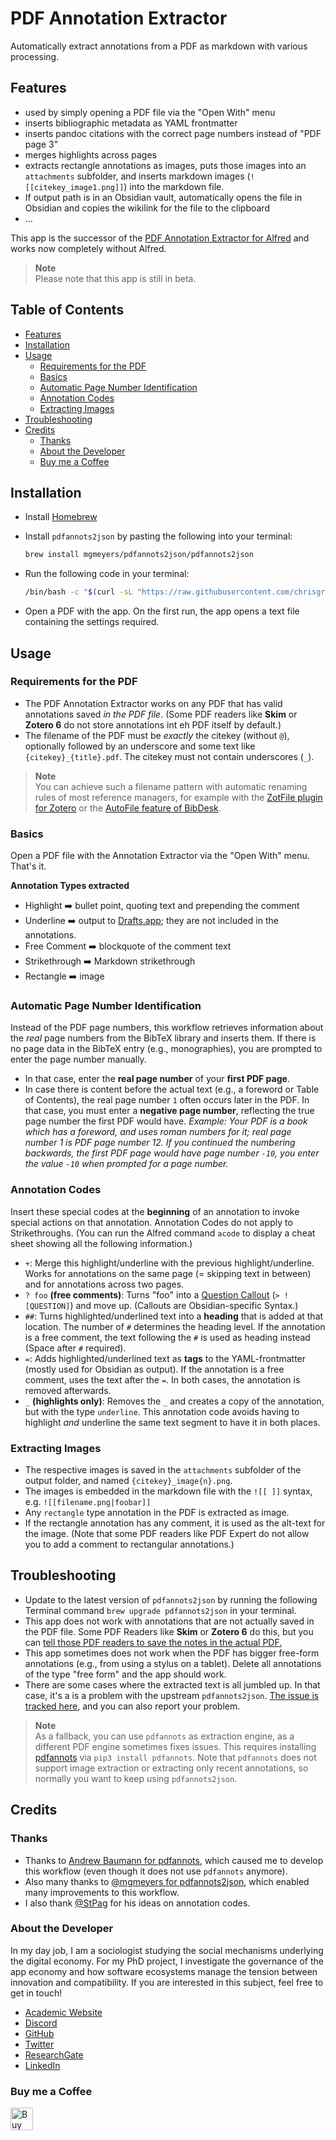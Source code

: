 # PDF Annotation Extractor
Automatically extract annotations from a PDF as markdown with various processing.

## Features
- used by simply opening a PDF file via the "Open With" menu
- inserts bibliographic metadata as YAML frontmatter
- inserts pandoc citations with the correct page numbers instead of "PDF page 3"
- merges highlights across pages
- extracts rectangle annotations as images, puts those images into an `attachments` subfolder, and inserts markdown images (`![[citekey_image1.png]]`) into the markdown file.
- If output path is in an Obsidian vault, automatically opens the file in Obsidian and copies the wikilink for the file to the clipboard
- …

This app is the successor of the [PDF Annotation Extractor for Alfred](https://github.com/chrisgrieser/pdf-annotation-extractor-alfred) and works now completely without Alfred.

> __Note__  
> Please note that this app is still in beta.

## Table of Contents
<!--toc:start-->
  - [Features](#features)
  - [Installation](#installation)
  - [Usage](#usage)
	- [Requirements for the PDF](#requirements-for-the-pdf)
	- [Basics](#basics)
	- [Automatic Page Number Identification](#automatic-page-number-identification)
	- [Annotation Codes](#annotation-codes)
	- [Extracting Images](#extracting-images)
  - [Troubleshooting](#troubleshooting)
  - [Credits](#credits)
    - [Thanks](#thanks)
    - [About the Developer](#about-the-developer)
    - [Buy me a Coffee](#buy-me-a-coffee)
<!--toc:end-->

## Installation
- Install [Homebrew](https://brew.sh/)
- Install `pdfannots2json` by pasting the following into your terminal:

  ```bash
  brew install mgmeyers/pdfannots2json/pdfannots2json
  ```

- Run the following code in your terminal: 

  ```bash
  /bin/bash -c "$(curl -sL "https://raw.githubusercontent.com/chrisgrieser/pdf-annotation-extractor/main/install.sh")"
  ```

- Open a PDF with the app. On the first run, the app opens a text file containing the settings required.

## Usage

### Requirements for the PDF
- The PDF Annotation Extractor works on any PDF that has valid annotations saved *in the PDF file*. (Some PDF readers like __Skim__ or __Zotero 6__ do not store annotations int eh PDF itself by default.)
- The filename of the PDF must be *exactly* the citekey (without `@`), optionally followed by an underscore and some text like `{citekey}_{title}.pdf`. The citekey must not contain underscores (`_`).

> __Note__  
> You can achieve such a filename pattern with automatic renaming rules of most reference managers, for example with the [ZotFile plugin for Zotero](http://zotfile.com/#renaming-rules) or the [AutoFile feature of BibDesk](https://bibdesk.sourceforge.io/manual/BibDeskHelp_77.html#SEC140).

### Basics
Open a PDF file with the Annotation Extractor via the "Open With" menu. That's it.

__Annotation Types extracted__
- Highlight ➡️ bullet point, quoting text and prepending the comment
- Underline ➡️ output to [Drafts.app](https://getdrafts.com/); they are not included in the annotations. 
- Free Comment ➡️ blockquote of the comment text
- Strikethrough ➡️ Markdown strikethrough
- Rectangle ➡️ image

### Automatic Page Number Identification
Instead of the PDF page numbers, this workflow retrieves information about the *real* page numbers from the BibTeX library and inserts them. If there is no page data in the BibTeX entry (e.g., monographies), you are prompted to enter the page number manually.
- In that case, enter the __real page number__ of your __first PDF page__.
- In case there is content before the actual text (e.g., a foreword or Table of Contents), the real page number `1` often occurs later in the PDF. In that case, you must enter a __negative page number__, reflecting the true page number the first PDF would have. *Example: Your PDF is a book which has a foreword, and uses roman numbers for it; real page number 1 is PDF page number 12. If you continued the numbering backwards, the first PDF page would have page number `-10`, you enter the value `-10` when prompted for a page number.*

### Annotation Codes
Insert these special codes at the __beginning__ of an annotation to invoke special actions on that annotation. Annotation Codes do not apply to Strikethroughs. (You can run the Alfred command `acode` to display a cheat sheet showing all the following information.)

- `+`: Merge this highlight/underline with the previous highlight/underline. Works for annotations on the same page (= skipping text in between) and for annotations across two pages.
- `? foo` __(free comments)__: Turns "foo" into a [Question Callout](https://help.obsidian.md/How+to/Use+callouts)  (`> ![QUESTION]`) and move up. (Callouts are Obsidian-specific Syntax.)
- `##`: Turns highlighted/underlined text into a __heading__ that is added at that location. The number of `#` determines the heading level. If the annotation is a free comment, the text following the `#` is used as heading instead (Space after `#` required).
- `=`: Adds highlighted/underlined text as __tags__ to the YAML-frontmatter (mostly used for Obsidian as output). If the annotation is a free comment, uses the text after the `=`. In both cases, the annotation is removed afterwards.
- `_` __(highlights only)__: Removes the `_` and creates a copy of the annotation, but with the type `underline`. This annotation code avoids having to highlight *and* underline the same text segment to have it in both places.

### Extracting Images
- The respective images is saved in the `attachments` subfolder of the output folder, and named `{citekey}_image{n}.png`.
- The images is embedded in the markdown file with the `![[ ]]` syntax, e.g. `![[filename.png|foobar]]`
- Any `rectangle` type annotation in the PDF is extracted as image.
- If the rectangle annotation has any comment, it is used as the alt-text for the image. (Note that some PDF readers like PDF Expert do not allow you to add a comment to rectangular annotations.)

## Troubleshooting
- Update to the latest version of `pdfannots2json` by running the following Terminal command `brew upgrade pdfannots2json` in your terminal.
- This app does not work with annotations that are not actually saved in the PDF file. Some PDF Readers like __Skim__ or __Zotero 6__ do this, but you can [tell those PDF readers to save the notes in the actual PDF.](https://skim-app.sourceforge.io/manual/SkimHelp_45.html)
- This app sometimes does not work when the PDF has bigger free-form annotations (e.g., from using a stylus on a tablet). Delete all annotations of the type "free form" and the app should work.
- There are some cases where the extracted text is all jumbled up. In that case, it's a is a problem with the upstream `pdfannots2json`. [The issue is tracked here](https://github.com/mgmeyers/pdfannots2json/issues/11), and you can also report your problem.

> __Note__  
> As a fallback, you can use `pdfannots` as extraction engine, as a different PDF engine sometimes fixes issues. This requires installing [pdfannots](https://github.com/mgmeyers/pdfannots2json/issues/11) via `pip3 install pdfannots`. Note that `pdfannots` does not support image extraction or extracting only recent annotations, so normally you want to keep using `pdfannots2json`.

## Credits

<!-- vale Google.FirstPerson = NO -->
### Thanks
- Thanks to [Andrew Baumann for pdfannots](https://github.com/0xabu/pdfannots), which caused me to develop this workflow (even though it does not use `pdfannots` anymore).
- Also many thanks to [@mgmeyers for pdfannots2json](https://github.com/mgmeyers/pdfannots2json/), which enabled many improvements to this workflow.
- I also thank [@StPag](https://github.com/stefanopagliari/) for his ideas on annotation codes.

### About the Developer
In my day job, I am a sociologist studying the social mechanisms underlying the digital economy. For my PhD project, I investigate the governance of the app economy and how software ecosystems manage the tension between innovation and compatibility. If you are interested in this subject, feel free to get in touch!

<!-- markdown-link-check-disable -->
- [Academic Website](https://chris-grieser.de/)
- [Discord](https://discordapp.com/users/462774483044794368/)
- [GitHub](https://github.com/chrisgrieser/)
- [Twitter](https://twitter.com/pseudo_meta)
- [ResearchGate](https://www.researchgate.net/profile/Christopher-Grieser)
- [LinkedIn](https://www.linkedin.com/in/christopher-grieser-ba693b17a/)

### Buy me a Coffee
<a href='https://ko-fi.com/Y8Y86SQ91' target='_blank'><img height='36' style='border:0px;height:36px;' src='https://cdn.ko-fi.com/cdn/kofi1.png?v=3' border='0' alt='Buy Me a Coffee at ko-fi.com' /></a>
